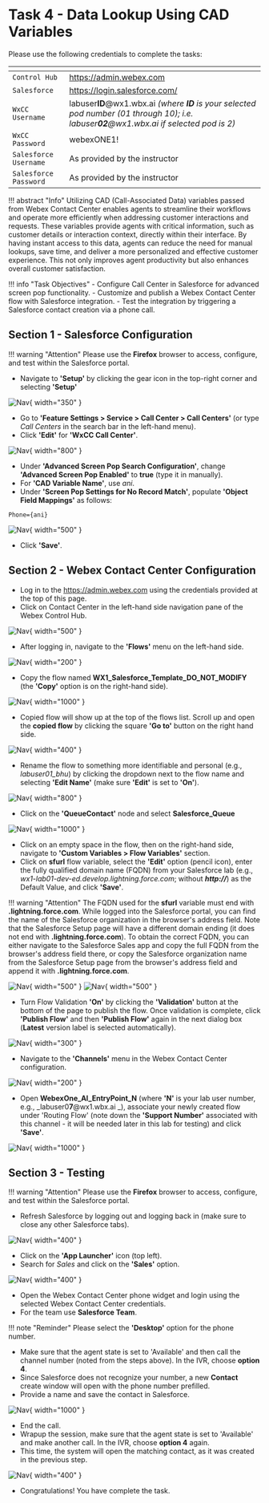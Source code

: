 # Task 4 - Data Lookup Using CAD Variables



Please use the following credentials to complete the tasks:

| <!-- -->                  | <!-- -->         |
| ------------------------- | ---------------- |
| `Control Hub`             | <a href="https://admin.webex.com" target="_blank">https://admin.webex.com</a> |
| `Salesforce`   | <a href="https://login.salesforce.com" target="_blank">https://login.salesforce.com/</a> |
| `WxCC Username`       | labuser**ID**@wx1.wbx.ai     _(where **ID** is your selected pod number (01 through 10); i.e. labuser**02**@wx1.wbx.ai if selected pod is 2)_       |
| `WxCC Password`       | webexONE1!         |
| `Salesforce Username`       | As provided by the instructor       |
| `Salesforce Password`       | As provided by the instructor       |


!!! abstract "Info"
	Utilizing CAD (Call-Associated Data) variables passed from Webex Contact Center enables agents to streamline their workflows and operate more efficiently when addressing customer interactions and requests. These variables provide agents with critical information, such as customer details or interaction context, directly within their interface. By having instant access to this data, agents can reduce the need for manual lookups, save time, and deliver a more personalized and effective customer experience. This not only improves agent productivity but also enhances overall customer satisfaction.

!!! info "Task Objectives"
	- Configure Call Center in Salesforce for advanced screen pop functionality.
	- Customize and publish a Webex Contact Center flow with Salesforce integration.
	- Test the integration by triggering a Salesforce contact creation via a phone call.

## **Section 1 - Salesforce Configuration**

!!! warning "Attention"
	Please use the **Firefox** browser to access, configure, and test within the Salesforce portal.

- Navigate to **'Setup'** by clicking the gear icon in the top-right corner and selecting **'Setup'**

![Nav](./assets/t2s1p1.png){ width="350" }

- Go to **'Feature Settings > Service > Call Center > Call Centers'** (or type _Call Centers_ in the search bar in the left-hand menu).
- Click **'Edit'** for **'WxCC Call Center'**.

![Nav](./assets/t2s3p1.png){ width="800" }

- Under **'Advanced Screen Pop Search Configuration'**, change **'Advanced Screen Pop Enabled'** to **true** (type it in manually).
- For **'CAD Variable Name'**, use _ani_.
- Under **'Screen Pop Settings for No Record Match'**, populate **'Object Field Mappings'** as follows:

``` ios
Phone={ani}
```

![Nav](./assets/t3s1p1.png){ width="500" }


- Click **'Save'**.

## **Section 2 - Webex Contact Center Configuration**

- Log in to the <a href="https://admin.webex.com" target="_blank">https://admin.webex.com</a> using the credentials provided at the top of this page.
- Click on Contact Center in the left-hand side navigation pane of the Webex Control Hub. 

![Nav](./assets/t3s2p1aa.png){ width="500" }

- After logging in, navigate to the **'Flows'** menu on the left-hand side.

![Nav](./assets/t3s2p1.png){ width="200" }

- Copy the flow named **WX1_Salesforce_Template_DO_NOT_MODIFY** (the **'Copy'** option is on the right-hand side).

![Nav](./assets/t3s2p2.png){ width="1000" }

- Copied flow will show up at the top of the flows list. Scroll up and open the **copied flow** by clicking the square **'Go to'** button on the right hand side.

![Nav](./assets/t3s2p21.png){ width="400" }

- Rename the flow to something more identifiable and personal (e.g., _labuser01_bhu_) by clicking the dropdown next to the flow name and selecting **'Edit Name'** (make sure **'Edit'** is set to **'On'**).

![Nav](./assets/t3s2p3.png){ width="800" }

- Click on the **'QueueContact'** node and select **Salesforce_Queue**

![Nav](./assets/t3s2p4.png){ width="1000" }

- Click on an empty space in the flow, then on the right-hand side, navigate to **'Custom Variables > Flow Variables'** section.
- Click on **sfurl** flow variable, select the **'Edit'** option (pencil icon), enter the fully qualified domain name (FQDN) from your Salesforce lab (e.g., _wx1-lab01-dev-ed.develop.lightning.force.com_; without **_http://_**) as the Default Value, and click **'Save'**.

!!! warning "Attention" 
	The FQDN used for the **sfurl** variable must end with **.lightning.force.com**. While logged into the Salesforce portal, you can find the name of the Salesforce organization in the browser's address field.
	Note that the Salesforce Setup page will have a different domain ending (it does not end with **.lightning.force.com**). To obtain the correct FQDN, you can either navigate to the Salesforce Sales app and copy the full FQDN from the browser's address field there, or copy the Salesforce organization name from the Salesforce Setup page from the browser's address field and append it with **.lightning.force.com**.

![Nav](./assets/t3s2p5.png){ width="500" }
![Nav](./assets/t3s2p6.png){ width="500" }

- Turn Flow Validation **'On'** by clicking the **'Validation'** button at the bottom of the page to publish the flow. Once validation is complete, click **'Publish Flow'** and then **'Publish Flow'** again in the next dialog box (**Latest** version label is selected automatically).

![Nav](./assets/t3s2p7.png){ width="300" }

- Navigate to the **'Channels'** menu in the Webex Contact Center configuration.

![Nav](./assets/t3s2p8.png){ width="200" }

- Open **WebexOne_AI_EntryPoint_N** (where **'N'** is your lab user number, e.g., _labuser0**7**@wx1.wbx.ai _), associate your newly created flow under 'Routing Flow' (note down the **'Support Number'** associated with this channel - it will be needed later in this lab for testing) and click **'Save'**.

![Nav](./assets/t3s2p9.png){ width="1000" }



## **Section 3 - Testing**

!!! warning "Attention"
	Please use the **Firefox** browser to access, configure, and test within the Salesforce portal.

- Refresh Salesforce by logging out and logging back in (make sure to close any other Salesforce tabs).

![Nav](./assets/t2s4p1a.png){ width="400" }

- Click on the **'App Launcher'** icon (top left).
- Search for _Sales_ and click on the **'Sales'** option.

![Nav](./assets/t1s2p1.png){ width="400" }

- Open the Webex Contact Center phone widget and login using the selected Webex Contact Center credentials.
- For the team use **Salesforce Team**.

!!! note "Reminder" 
	Please select the **'Desktop'** option for the phone number.


- Make sure that the agent state is set to 'Available' and then call the channel number (noted from the steps above). In the IVR, choose **option 4**.
- Since Salesforce does not recognize your number, a new **Contact** create window will open with the phone number prefilled.
- Provide a name and save the contact in Salesforce.

![Nav](./assets/t3s3p1.png){ width="1000" }

- End the call.
- Wrapup the session, make sure that the agent state is set to 'Available' and make another call. In the IVR, choose **option 4** again.
- This time, the system will open the matching contact, as it was created in the previous step.

![Nav](./assets/t3s3p2.png){ width="400" }

- Congratulations! You have complete the task.
